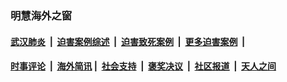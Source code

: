 
### 明慧海外之窗

####  [武汉肺炎](indexes/365.md?t=05040201) &nbsp;|&nbsp;  [迫害案例综述](indexes/328.md?t=05040201) &nbsp;|&nbsp; [迫害致死案例](indexes/277.md?t=05040201)  &nbsp;|&nbsp; [更多迫害案例](indexes/81.md?t=05040201)  &nbsp;|&nbsp; 
####  [时事评论](indexes/19.md?t=05040201) &nbsp;|&nbsp; [海外简讯](indexes/245.md?t=05040201)&nbsp;|&nbsp;  [社会支持](indexes/140.md?t=05040201) &nbsp;|&nbsp; [褒奖决议](indexes/282.md?t=05040201) &nbsp;|&nbsp; [社区报道](indexes/91.md?t=05040201)  &nbsp;|&nbsp; [天人之间](indexes/78.md?t=05040201) 

